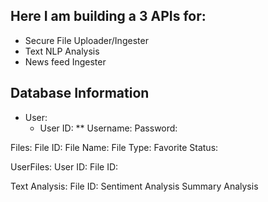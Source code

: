 ## Here I am building a 3 APIs for:
* Secure File Uploader/Ingester
* Text NLP Analysis
* News feed Ingester

## Database Information

* User:
	* User ID: 
	** Username:
	Password:


Files:
	File ID:
	File Name:
	File Type:
	Favorite Status:


UserFiles:
	User ID:
	File ID:


Text Analysis:
	File ID:
	Sentiment Analysis
Summary Analysis 
	


